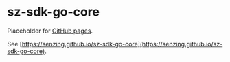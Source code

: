 # sz-sdk-go-core

Placeholder for [GitHub pages](https://pages.github.com/).

See [https://senzing.github.io/sz-sdk-go-core](https://senzing.github.io/sz-sdk-go-core).

